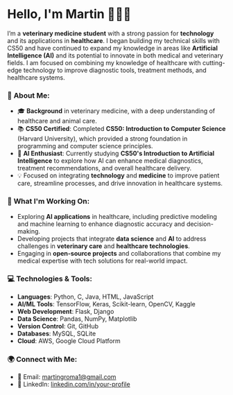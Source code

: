 # Hello, I'm Martin 👨‍💻🐾

I’m a **veterinary medicine student** with a strong passion for **technology** and its applications in **healthcare**. I began building my technical skills with CS50 and have continued to expand my knowledge in areas like **Artificial Intelligence (AI)** and its potential to innovate in both medical and veterinary fields. I am focused on combining my knowledge of healthcare with cutting-edge technology to improve diagnostic tools, treatment methods, and healthcare systems.

### 🌟 **About Me:**
- 🎓 **Background** in veterinary medicine, with a deep understanding of healthcare and animal care.
- 📚 **CS50 Certified**: Completed **CS50: Introduction to Computer Science** (Harvard University), which provided a strong foundation in programming and computer science principles.
- 🤖 **AI Enthusiast**: Currently studying **CS50's Introduction to Artificial Intelligence** to explore how AI can enhance medical diagnostics, treatment recommendations, and overall healthcare delivery.
- 💡 Focused on integrating **technology** and **medicine** to improve patient care, streamline processes, and drive innovation in healthcare systems.

### 🔧 **What I'm Working On:**
- Exploring **AI applications** in healthcare, including predictive modeling and machine learning to enhance diagnostic accuracy and decision-making.
- Developing projects that integrate **data science** and **AI** to address challenges in **veterinary care** and **healthcare technologies**.
- Engaging in **open-source projects** and collaborations that combine my medical expertise with tech solutions for real-world impact.

### 💻 **Technologies & Tools:**
- **Languages**: Python, C, Java, HTML, JavaScript
- **AI/ML Tools**: TensorFlow, Keras, Scikit-learn, OpenCV, Kaggle
- **Web Development**: Flask, Django
- **Data Science**: Pandas, NumPy, Matplotlib
- **Version Control**: Git, GitHub
- **Databases**: MySQL, SQLite
- **Cloud**: AWS, Google Cloud Platform

### 🌍 **Connect with Me:**
- 📧 Email: [martingroma1@gmail.com](mailto:martingroma1@gmail.com)
- 🔗 LinkedIn: [linkedin.com/in/your-profile](https://linkedin.com/in/your-profile)



